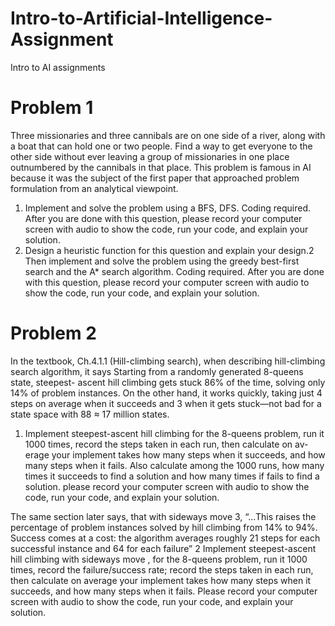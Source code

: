 # Intro-to-Artificial-Intelligence-Assignment
Intro to AI assignments

# Problem 1
Three missionaries and three cannibals are on one side of a river, along with a boat that can hold one or two people. Find a way to get everyone to the other side without ever leaving a group of missionaries in one place outnumbered by the cannibals in that place. This problem is famous in AI because it was the subject of the first paper that approached problem formulation from an analytical viewpoint.

1. Implement and solve the problem using a BFS, DFS. Coding required. After you are done with this question, please record your computer screen with audio to show the code, run your code, and explain your solution.
2. Design a heuristic function for this question and explain your design.2 Then implement and solve the problem using the greedy best-first search and the A* search algorithm. Coding required. After you are done with this question, please record your computer screen with audio to show the code, run your code, and explain your solution.

# Problem 2
In the textbook, Ch.4.1.1 (Hill-climbing search), when describing hill-climbing search algorithm, it says
Starting from a randomly generated 8-queens state, steepest- ascent hill climbing gets stuck 86% of the time, solving only 14% of problem instances. On the other hand, it works quickly, taking just 4 steps on average when it succeeds and 3 when it gets stuck—not bad for a state space with 88 ≈ 17 million states.
1. Implement steepest-ascent hill climbing for the 8-queens problem, run it 1000 times, record the steps taken in each run, then calculate on av- erage your implement takes how many steps when it succeeds, and how many steps when it fails. Also calculate among the 1000 runs, how many times it succeeds to find a solution and how many times if fails to find a solution.
please record your computer screen with audio to show the code, run your code, and explain your solution.

The same section later says, that with sideways move 3, “...This raises the percentage of problem instances solved by hill climbing from 14% to 94%. Success comes at a cost: the algorithm averages roughly 21 steps for each successful instance and 64 for each failure”
2 Implement steepest-ascent hill climbing with sideways move , for the 8-queens problem, run it 1000 times, record the failure/success rate; record the steps taken in each run, then calculate on average your implement takes how many steps when it succeeds, and how many steps when it fails.
Please record your computer screen with audio to show the code, run your code, and explain your solution.

